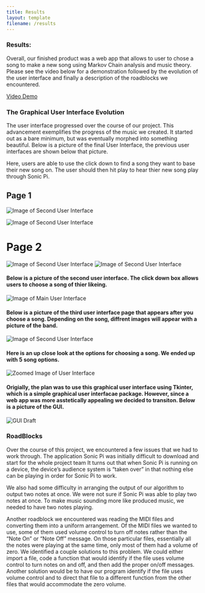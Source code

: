 ```yaml
---
title: Results
layout: template
filename: /results
--- 
```

### Results:

Overall, our finished product was a web app that allows to user to chose a song to make a new song using Markov Chain analysis and music theory. Please see the video below for a demonstration followed by the evolution of the user interface and finally a description of the roadblocks we encountered.

[Video Demo](https://youtu.be/oGneS7-ZUNU)

### The Graphical User Interface Evolution

The user interface progressed over the course of our project. This advancement exemplifies the progress of the music we created. It started out as a bare minimum, but was eventually morphed into something beautiful. Below is a picture of the final User Interface, the previous user interfaces are shown below that picture.

Here, users are able to use the click down to find a song they want to base their new song on. The user should then hit play to hear thier new song play through Sonic Pi.


## Page 1
![Image of Second User Interface](/ComputerMusic/NewScreenPart1.png?raw=true)

![Image of Second User Interface](/ComputerMusic/NewScreen2.png?raw=true)

# Page 2
![Image of Second User Interface](/ComputerMusic/Page2Screen2.png?raw=true)
![Image of Second User Interface](/ComputerMusic/Screen2Page22.png?raw=true)



#### Below is a picture of the second user interface. The click down box allows users to choose a song of thier likeing.



![Image of Main User Interface](/ComputerMusic/pictures/mainpage.png?raw=true)




#### Below is a picture of the third user interface page that appears after you choose a song. Depending on the song, diffrent images will appear with a picture of the band.



![Image of Second User Interface](/ComputerMusic/pictures/main2.png?raw=true)



#### Here is an up close look at the options for choosing a song. We ended up with 5 song options.


![Zoomed Image of User Interface](/ComputerMusic/pictures/File_000.jpeg?raw=true)


#### Origially, the plan was to use this graphical user interface using Tkinter, which is a simple graphical user interfacae package. However, since a web app was more asstetically appealing we decided to transiton. Below is a picture of the GUI.


![GUI Draft](/ComputerMusic/pictures/GUIDRAFT.png?raw=true)

### RoadBlocks

Over the course of this project, we encountered a few issues that we had to work through. The application Sonic Pi was initially difficult to download and start for the whole project team It turns out that when Sonic Pi is running on a device, the device’s audience system is “taken over” in that nothing else can be playing in order for Sonic Pi to work.

We also had some difficulty in arranging the output of our algorithm to output two notes at once. We were not sure if Sonic Pi was able to play two notes at once. To make music sounding more like produced music, we needed to have two notes playing.

Another roadblock we encountered was reading the MIDI files and converting them into a uniform arrangement. Of the MIDI files we wanted to use, some of them used volume control to turn off notes rather than the “Note On” or “Note Off” message. On those particular files, essentially all the notes were playing at the same time, only most of them had a volume of zero. We identified a couple solutions to this problem. We could either import a file, code a function that would identify if the file uses volume control to turn notes on and off, and then add the proper on/off messages. Another solution would be to have our program identify if the file uses volume control and to direct that file to a different function from the other files that would accommodate the zero volume.



